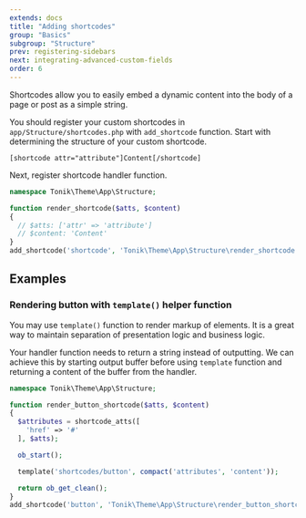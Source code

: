 ```yaml
---
extends: docs
title: "Adding shortcodes"
group: "Basics"
subgroup: "Structure"
prev: registering-sidebars
next: integrating-advanced-custom-fields
order: 6
---
```


Shortcodes allow you to easily embed a dynamic content into the body of a page or post as a simple string.

You should register your custom shortcodes in `app/Structure/shortcodes.php` with `add_shortcode` function. Start with determining the structure of your custom shortcode.

```
[shortcode attr="attribute"]Content[/shortcode]
```

Next, register shortcode handler function.

```php
namespace Tonik\Theme\App\Structure;

function render_shortcode($atts, $content)
{
  // $atts: ['attr' => 'attribute']
  // $content: 'Content'
}
add_shortcode('shortcode', 'Tonik\Theme\App\Structure\render_shortcode');
```

## Examples

### Rendering button with `template()` helper function

You may use `template()` function to render markup of elements. It is a great way to maintain separation of presentation logic and business logic.

Your handler function needs to return a string instead of outputting. We can achieve this by starting output buffer before using `template` function and returning a content of the buffer from the handler.

```php
namespace Tonik\Theme\App\Structure;

function render_button_shortcode($atts, $content)
{
  $attributes = shortcode_atts([
    'href' => '#'
  ], $atts);

  ob_start();

  template('shortcodes/button', compact('attributes', 'content'));

  return ob_get_clean();
}
add_shortcode('button', 'Tonik\Theme\App\Structure\render_button_shortcode');
```
